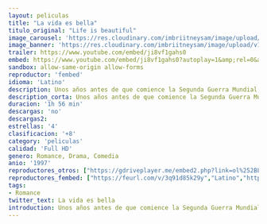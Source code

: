 ```yaml
---
layout: peliculas
title: "La vida es bella"
titulo_original: "Life is beautiful"
image_carousel: 'https://res.cloudinary.com/imbriitneysam/image/upload/v1542933306/bella-poster-min.jpg'
image_banner: 'https://res.cloudinary.com/imbriitneysam/image/upload/v1542933306/bella-banner-min.jpg'
trailer: https://www.youtube.com/embed/ji8vf1gahs0
embed: https://www.youtube.com/embed/ji8vf1gahs0?autoplay=1&amp;rel=0&amp;hd=1&border=0&wmode=opaque&enablejsapi=1&modestbranding=1&controls=1&showinfo=0
sandbox: allow-same-origin allow-forms
reproductor: 'fembed'
idioma: 'Latino'
description: Unos años antes de que comience la Segunda Guerra Mundial, un joven llamado Guido llega a un pequeño pueblo de la Toscana italiana con la intención de abrir una librería. Allí conocerá a Dora, la prometida del fascista Ferruccio, con la que conseguirá casarse y tener un hijo. Con la llegada de la guerra los tres serán internados en un campo de concentración, donde Guido hará lo imposible para hacer creer a su hijo que la terrible situación que están padeciendo es tan sólo un juego.
description_corta: Unos años antes de que comience la Segunda Guerra Mundial, un joven llamado Guido llega a un pequeño pueblo de la Toscana italiana con la intención de abrir una librería. Allí conocerá a Dora, la prometida del fascista..
duracion: '1h 56 min'
descargas: 'no'
descargas2:
estrellas: '4'
clasificacion: '+8'
category: 'peliculas'
calidad: 'Full HD'
genero: Romance, Drama, Comedia
anio: '1997'
reproductores_otros: ["https://gdriveplayer.me/embed2.php?link=ol%252BLrIoh4%252BO8%252B6qmF6%252BfNQnfjIzC7XVbRUsaHXwaTX1hriy8mgWzYFbKQ7cNSFga3A5%252BRpOdPwlLlunGnX2dmXdoB9qnxQPvM%252BnMz8U9HUOVFed6mtli5bD%252BJdWpBQaFbFztk%252FOy3CIiKemSZqlYOyTueOxvk%252Fs8%252FQAGxYbvyoNbPZZlGg6MEMCzsOte%252FxuNX8pH%252F%252BUj8YtMWdz%252Fi9cQ9i","Latino","https://mstream.website/olgngrtnj6jq","Latino","https://mstream.website/qy12bck99ewo","Latino"]
reproductores_fembed: ["https://feurl.com/v/3q91d85k29y","Latino","https://feurl.com/v/pmo5pyzrl8v","Latino","https://feurl.com/v/w84xpsn-2k364jz","Latino"]
tags:
- Romance
twitter_text: La vida es bella
introduction: Unos años antes de que comience la Segunda Guerra Mundial, un joven llamado Guido llega a un pequeño pueblo de la Toscana italiana con la intención de abrir una librería. Allí conocerá a Dora, la prometida del fascista..
---
```



 







